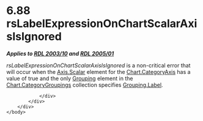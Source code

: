 <html dir="LTR" xmlns:mshelp="http://msdn.microsoft.com/mshelp" xmlns:ddue="http://ddue.schemas.microsoft.com/authoring/2003/5" xmlns:xlink="http://www.w3.org/1999/xlink" xmlns:tool="http://www.microsoft.com/tooltip">
    <head>
        <meta http-equiv="Content-Type" content="text/html; CHARSET=utf-8"></meta>
        <meta name="save" content="history"></meta>
        <title>6.88 rsLabelExpressionOnChartScalarAxisIsIgnored</title>
        <xml>
            <mshelp:toctitle title="6.88 rsLabelExpressionOnChartScalarAxisIsIgnored"></mshelp:toctitle>
            <mshelp:rltitle title="[MS-RDL]: rsLabelExpressionOnChartScalarAxisIsIgnored"></mshelp:rltitle>
            <mshelp:keyword index="A" term="dc0c2702-9e6f-4235-826f-5f3193864533"></mshelp:keyword>
            <mshelp:attr name="DCSext.ContentType" value="open specification"></mshelp:attr>
            <mshelp:attr name="AssetID" value="dc0c2702-9e6f-4235-826f-5f3193864533"></mshelp:attr>
            <mshelp:attr name="TopicType" value="kbRef"></mshelp:attr>
            <mshelp:attr name="DCSext.Title" value="[MS-RDL]: rsLabelExpressionOnChartScalarAxisIsIgnored" />
        </xml>
    </head>
    <body>
        <div id="header">
            <h1 class="heading">6.88 rsLabelExpressionOnChartScalarAxisIsIgnored</h1>
        </div>
        <div id="mainSection">
            <div id="mainBody">
                <div id="allHistory" class="saveHistory"></div>
                <div id="sectionSection0" class="section" name="collapseableSection">
                    

<p><b><i>Applies to </i></b><a href="a7e2ad00-07c8-4f6d-80ab-3ad55df7b233.md"><b><i>RDL 2003/10</i></b></a><b>
<i>and </i></b><a href="3ebe2912-4958-4832-b391-cad1f5e13338.md"><b><i>RDL 2005/01</i></b></a></p>

<p><i>rsLabelExpressionOnChartScalarAxisIsIgnored</i> is a
non-critical error that will occur when the <a href="e67f5961-5fef-4b43-b659-3864e2b34ef0.md">Axis.Scalar</a> element for
the <a href="e794e542-d9d0-4170-8ad4-f7f966574c4e.md">Chart.CategoryAxis</a>
has a value of true and the only <a href="7d574154-eefe-4fc1-8b78-3a18b9350e87.md">Grouping</a> element in the <a href="5e7a3abe-3cf7-4b98-bba6-8d1aad390416.md">Chart.CategoryGroupings</a>
collection specifies <a href="7102f490-2a61-4636-acee-91f071078430.md">Grouping.Label</a>.</p>


                </div>
            </div>
        </div>
    </body>
</html>